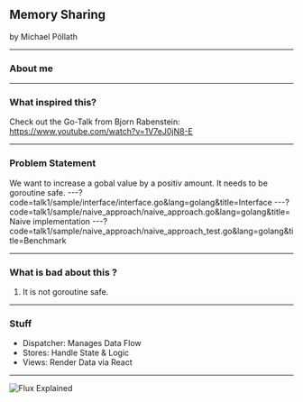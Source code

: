 ## Memory Sharing

by Michael Pöllath

---
### About me

---

### What inspired this?

Check out the Go-Talk from Bjorn Rabenstein:
https://www.youtube.com/watch?v=1V7eJ0jN8-E

---
### Problem Statement

We want to increase a gobal value by a positiv amount.
It needs to be goroutine safe.
---?code=talk1/sample/interface/interface.go&lang=golang&title=Interface
---?code=talk1/sample/naive_approach/naive_approach.go&lang=golang&title=Naive implementation
---?code=talk1/sample/naive_approach/naive_approach_test.go&lang=golang&title=Benchmark

---
### What is bad about this ?
1. It is not goroutine safe. 

---
### Stuff

- Dispatcher: Manages Data Flow
- Stores: Handle State & Logic
- Views: Render Data via React

---

![Flux Explained](https://facebook.github.io/flux/img/flux-simple-f8-diagram-explained-1300w.png)
